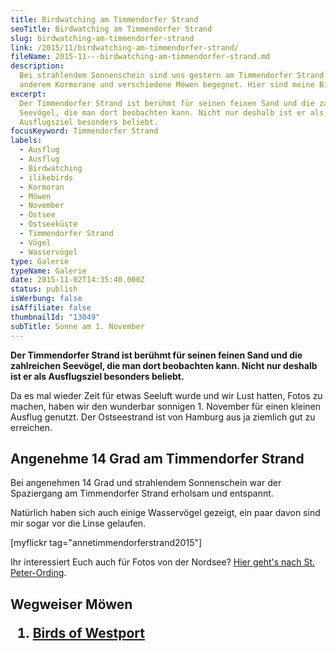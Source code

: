 ```yaml
---
title: Birdwatching am Timmendorfer Strand
seoTitle: Birdwatching am Timmendorfer Strand
slug: birdwatching-am-timmendorfer-strand
link: /2015/11/birdwatching-am-timmendorfer-strand/
fileName: 2015-11---birdwatching-am-timmendorfer-strand.md
description:
  Bei strahlendem Sonnenschein sind uns gestern am Timmendorfer Strand unter
  anderem Kormorane und verschiedene Möwen begegnet. Hier sind meine Bilder.
excerpt:
  Der Timmendorfer Strand ist berühmt für seinen feinen Sand und die zahlreichen
  Seevögel, die man dort beobachten kann. Nicht nur deshalb ist er als
  Ausflugsziel besonders beliebt.
focusKeyword: Timmendorfer Strand
labels:
  - Ausflug
  - Ausflug
  - Birdwatching
  - ilikebirds
  - Kormoran
  - Möwen
  - November
  - Ostsee
  - Ostseeküste
  - Timmendorfer Strand
  - Vögel
  - Wasservögel
type: Galerie
typeName: Galerie
date: 2015-11-02T14:35:40.000Z
status: publish
isWerbung: false
isAffiliate: false
thumbnailId: "13049"
subTitle: Sonne am 1. November
---
```


<strong>Der Timmendorfer Strand ist berühmt für seinen feinen Sand und die
zahlreichen Seevögel, die man dort beobachten kann. Nicht nur deshalb ist er als
Ausflugsziel besonders beliebt.</strong>

Da es mal wieder Zeit für etwas Seeluft wurde und wir Lust hatten, Fotos zu
machen, haben wir den wunderbar sonnigen 1. November für einen kleinen Ausflug
genutzt. Der Ostseestrand ist von Hamburg aus ja ziemlich gut zu erreichen.

## Angenehme 14 Grad am Timmendorfer Strand

Bei angenehmen 14 Grad und strahlendem Sonnenschein war der Spaziergang am
Timmendorfer Strand erholsam und entspannt.

Natürlich haben sich auch einige Wasservögel gezeigt, ein paar davon sind mir
sogar vor die Linse gelaufen.

[myflickr tag="annetimmendorferstrand2015"]

Ihr interessiert Euch auch für Fotos von der Nordsee?
[Hier geht's nach St. Peter-Ording](/2015/08/st-peter-ording/).

## Wegweiser Möwen<ol><li> [Birds of Westport](/2010/01/moewen-am-bosporus/) </li></ol>
